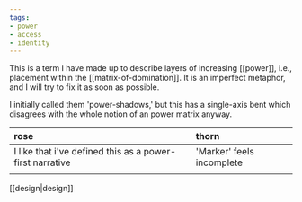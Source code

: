 ```yaml
---
tags:
- power
- access
- identity
---
```

This is a term I have made up to describe layers of increasing [[power]], i.e., placement within the [[matrix-of-domination]]. It is an imperfect metaphor, and I will try to fix it as soon as possible. 

I initially called them 'power-shadows,' but this has a single-axis bent which disagrees with the whole notion of an power matrix anyway. 

| **rose**                                                 | **thorn**                 |
|:-------------------------------------------------------- |:------------------------- |
| I like that i've defined this as a power-first narrative | 'Marker' feels incomplete |
|                                                          |                           |
 
[[design|design]]
    
